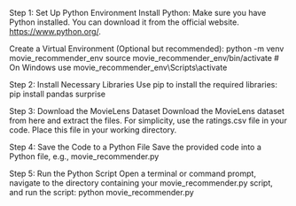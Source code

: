 Step 1: Set Up Python Environment Install Python: Make sure you have Python installed. You can download it from the official website. https://www.python.org/.

Create a Virtual Environment (Optional but recommended): python -m venv movie_recommender_env source movie_recommender_env/bin/activate # On Windows use movie_recommender_env\Scripts\activate

Step 2: Install Necessary Libraries Use pip to install the required libraries: pip install pandas surprise

Step 3: Download the MovieLens Dataset Download the MovieLens dataset from here and extract the files. For simplicity, use the ratings.csv file in your code. Place this file in your working directory.

Step 4: Save the Code to a Python File Save the provided code into a Python file, e.g., movie_recommender.py

Step 5: Run the Python Script Open a terminal or command prompt, navigate to the directory containing your movie_recommender.py script, and run the script: python movie_recommender.py
